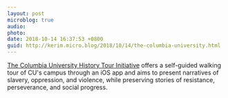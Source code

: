 ```yaml
---
layout: post
microblog: true
audio: 
photo: 
date: 2018-10-14 16:37:53 +0800
guid: http://kerim.micro.blog/2018/10/14/the-columbia-university.html
---
```

[The Columbia University History Tour Initiative](https://www.cuhistorytour.com/) offers a self-guided walking tour of CU's campus through an iOS app and aims to present narratives of slavery, oppression, and violence, while preserving stories of resistance, perseverance, and social progress.
